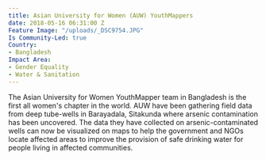 ```yaml
---
title: Asian University for Women (AUW) YouthMappers
date: 2018-05-16 06:31:00 Z
Feature Image: "/uploads/_DSC9754.JPG"
Is Community-Led: true
Country:
- Bangladesh
Impact Area:
- Gender Equality
- Water & Sanitation
---
```


The Asian University for Women YouthMapper team in Bangladesh is the first all women's chapter in the world. AUW have been gathering field data from deep tube-wells in Barayadala, Sitakunda where arsenic contamination has been uncovered. The data they have collected on arsenic-contaminated wells can now be visualized on maps to help the government and NGOs locate affected areas to improve the provision of safe drinking water for people living in affected communities.